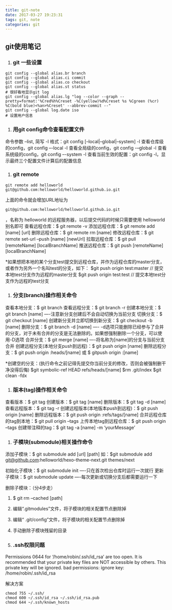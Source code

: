 ```yaml
---
title: git-note
date: 2017-03-27 19:23:31
tags: git, note
categories: git
---
```


## git使用笔记
1. ### git 一些设置
  ```
  git config --global alias.br branch
  git config --global alias.ci commit
  git config --global alias.co checkout
  git config --global alias.st status
  # 很好看地显示git log
  git config --global alias.lg "log --color --graph --pretty=format:'%Cred%h%Creset -%C(yellow)%d%Creset %s %Cgreen (%cr) %C(bold blue)<%an>%Creset' --abbrev-commit --"
  git config --global log.date iso
  # 设置用户信息
  ```
1. ### 用git config命令查看配置文件

  命令参数
  –list, 简写 -l
  格式：git config [–local|–global|–system] -l
  查看仓库级的config，git config –-local -l
  查看全局级的config，git config -–global -l
  查看系统级的config，git config –-system -l
  查看当前生效的配置：git config -l，显示最终三个配置文件计算后的配置信息

1. ### git remote

  ```
  git remote add helloworld git@github.com:helloworld/helloworld.github.io.git
  ```
  上面的命令就会增加URL地址为

  ```
  git@github.com:helloworld/helloworld.github.io.git
  ```
  ，名称为 helloworld 的远程服务器，以后提交代码的时候只需要使用 helloworld 别名即可
  查看远程仓库：$ git remote -v
  添加远程仓库：$ git remote add [name] [url]
  删除远程仓库：$ git remote rm [name]
  修改远程仓库：$ git remote set-url –push [name] [newUrl]
  拉取远程仓库：$ git pull [remoteName] [localBranchName]
  推送远程仓库：$ git push [remoteName] [localBranchName]

  *如果想把本地的某个分支test提交到远程仓库，并作为远程仓库的master分支，或者作为另外一个名叫test的分支，如下：
  $git push origin test:master // 提交本地test分支作为远程的master分支
  $git push origin test:test // 提交本地test分支作为远程的test分支

1. ### 分支(branch)操作相关命令
  查看本地分支：$ git branch
  查看远程分支：$ git branch -r
  创建本地分支：$ git branch [name] —-注意新分支创建后不会自动切换为当前分支
  切换分支：$ git checkout [name]
  创建新分支并立即切换到新分支：$ git checkout -b [name]
  删除分支：$ git branch -d [name] —- -d选项只能删除已经参与了合并的分支，对于未有合并的分支是无法删除的。如果想强制删除一个分支，可以使用-D选项
  合并分支：$ git merge [name] —-将名称为[name]的分支与当前分支合并
  创建远程分支(本地分支push到远程)：$ git push origin [name]
  删除远程分支：$ git push origin :heads/[name] 或 $ gitpush origin :[name]

  *创建空的分支：(执行命令之前记得先提交你当前分支的修改，否则会被强制删干净没得后悔)
  $git symbolic-ref HEAD refs/heads/[name]
  $rm .git/index
  $git clean -fdx

1. ### 版本(tag)操作相关命令
  查看版本：$ git tag
  创建版本：$ git tag [name]
  删除版本：$ git tag -d [name]
  查看远程版本：$ git tag -r
  创建远程版本(本地版本push到远程)：$ git push origin [name]
  删除远程版本：$ git push origin :refs/tags/[name]
  合并远程仓库的tag到本地：$ git pull origin –tags
  上传本地tag到远程仓库：$ git push origin –tags
  创建带注释的tag：$ git tag -a [name] -m ‘yourMessage’

1. ### 子模块(submodule)相关操作命令

  添加子模块：$ git submodule add [url] [path]
  如：$git submodule add git@github.com:helloworld/hexo-theme-next.git themes/next

  初始化子模块：$ git submodule init —-只在首次检出仓库时运行一次就行
  更新子模块：$ git submodule update —-每次更新或切换分支后都需要运行一下

  删除子模块：（分4步走）

  1. $ git rm –cached [path]
  1. 编辑“.gitmodules”文件，将子模块的相关配置节点删除掉
  1. 编辑“ .git/config”文件，将子模块的相关配置节点删除掉
  1. 手动删除子模块残留的目录

1. ### .ssh权限问题

  Permissions 0644 for ‘/home/robin/.ssh/id_rsa’ are too open.
  It is recommended that your private key files are NOT accessible by others.
  This private key will be ignored.
  bad permissions: ignore key: /home/robin/.ssh/id_rsa

  解决方案
  ```
  chmod 755 ~/.ssh/
  chmod 600 ~/.ssh/id_rsa ~/.ssh/id_rsa.pub
  chmod 644 ~/.ssh/known_hosts
  ```
